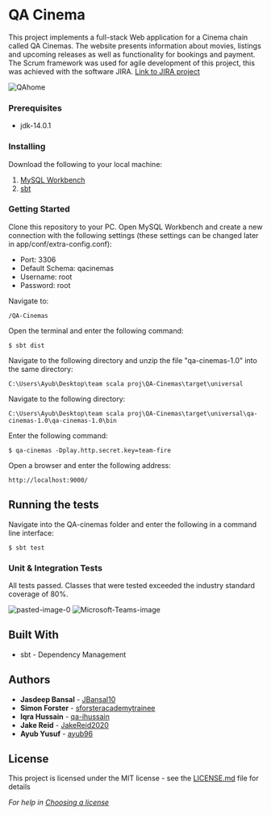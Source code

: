 # QA Cinema

This project implements a full-stack Web application for a Cinema chain called QA Cinemas. The website presents information about movies, listings and upcoming releases as well as functionality for bookings and payment. The Scrum framework was used for agile development of this project, this was achieved with the software JIRA. [Link to JIRA project](https://ihussain.atlassian.net/secure/RapidBoard.jspa?rapidView=4&projectKey=QAC&view=planning.nodetail&issueLimit=100&atlOrigin=eyJpIjoiYTg1NjYxMjA0ZWE5NDFhY2E0MzRhODZmOTU0YThiMGIiLCJwIjoiaiJ9)

<img src="https://i.ibb.co/hmnVB2K/QAhome.png" alt="QAhome" border="0" />

### Prerequisites

* jdk-14.0.1

### Installing

Download the following to your local machine:

1. [MySQL Workbench](https://dev.mysql.com/downloads/workbench/)
2. [sbt](https://www.scala-sbt.org/download.html)

### Getting Started

Clone this repository to your PC. Open MySQL Workbench and create a new connection with the following settings (these settings can be changed later in app/conf/extra-config.conf):

* Port: 3306 
* Default Schema: qacinemas
* Username: root
* Password: root

Navigate to:
```
/QA-Cinemas
```
Open the terminal and enter the following command:
```
$ sbt dist
```
Navigate to the following directory and unzip the file "qa-cinemas-1.0" into the same directory:
```
C:\Users\Ayub\Desktop\team scala proj\QA-Cinemas\target\universal
```
Navigate to the following directory:
```
C:\Users\Ayub\Desktop\team scala proj\QA-Cinemas\target\universal\qa-cinemas-1.0\qa-cinemas-1.0\bin
```
Enter the following command:
```
$ qa-cinemas -Dplay.http.secret.key=team-fire
```

Open a browser and enter the following address:
```
http://localhost:9000/
```

## Running the tests

Navigate into the QA-cinemas folder and enter the following in a command line interface:
```
$ sbt test
```
### Unit & Integration Tests

All tests passed. Classes that were tested exceeded the industry standard coverage of 80%.

<img src="https://i.ibb.co/9n0Smnz/pasted-image-0.png" alt="pasted-image-0" border="0" />

<img src="https://i.ibb.co/6sdp8jt/Microsoft-Teams-image.png" alt="Microsoft-Teams-image" border="0" />

## Built With

* sbt - Dependency Management

## Authors

* **Jasdeep Bansal** - [JBansal10](https://github.com/JBansal10)
* **Simon Forster** - [sforsteracademytrainee](https://github.com/sforsteracademytrainee)
* **Iqra Hussain** - [qa-ihussain](https://github.com/qa-ihussain)
* **Jake Reid** - [JakeReid2020](https://github.com/JakeReid2020)
* **Ayub Yusuf** - [ayub96](https://github.com/ayub96)

## License

This project is licensed under the MIT license - see the [LICENSE.md](LICENSE.md) file for details

*For help in [Choosing a license](https://choosealicense.com/)*
